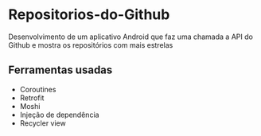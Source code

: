 # Repositorios-do-Github
Desenvolvimento de um aplicativo Android que faz uma chamada a API do Github e mostra os repositórios com mais estrelas

## Ferramentas usadas
 - Coroutines
 - Retrofit
 - Moshi
 - Injeção de dependência 
 - Recycler view
